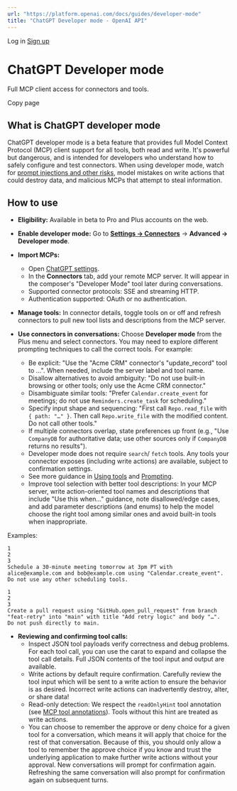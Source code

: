 ```yaml
---
url: "https://platform.openai.com/docs/guides/developer-mode"
title: "ChatGPT Developer mode - OpenAI API"
---
```


Log in [Sign up](https://platform.openai.com/signup)

# ChatGPT Developer mode

Full MCP client access for connectors and tools.

Copy page

## What is ChatGPT developer mode

ChatGPT developer mode is a beta feature that provides full Model Context Protocol (MCP) client support for all tools, both read and write. It's powerful but dangerous, and is intended for developers who understand how to safely configure and test connectors. When using developer mode, watch for [prompt injections and other risks](https://platform.openai.com/docs/mcp), model mistakes on write actions that could destroy data, and malicious MCPs that attempt to steal information.

## How to use

- **Eligibility:** Available in beta to Pro and Plus accounts on the web.

- **Enable developer mode:** Go to [**Settings → Connectors**](https://chatgpt.com/#settings/Connectors) → **Advanced → Developer mode**.

- **Import MCPs:**
  - Open [ChatGPT settings](https://chatgpt.com/#settings).
  - In the **Connectors** tab, add your remote MCP server. It will appear in the composer's "Developer Mode" tool later during conversations.
  - Supported connector protocols: SSE and streaming HTTP.
  - Authentication supported: OAuth or no authentication.
- **Manage tools:** In connector details, toggle tools on or off and refresh connectors to pull new tool lists and descriptions from the MCP server.

- **Use connectors in conversations:** Choose **Developer mode** from the Plus menu and select connectors. You may need to explore different prompting techniques to call the correct tools. For example:


  - Be explicit: "Use the "Acme CRM" connector's "update\_record" tool to …". When needed, include the server label and tool name.
  - Disallow alternatives to avoid ambiguity: "Do not use built-in browsing or other tools; only use the Acme CRM connector."
  - Disambiguate similar tools: "Prefer `Calendar.create_event` for meetings; do not use `Reminders.create_task` for scheduling."
  - Specify input shape and sequencing: "First call `Repo.read_file` with `{ path: "…" }`. Then call `Repo.write_file` with the modified content. Do not call other tools."
  - If multiple connectors overlap, state preferences up front (e.g., "Use `CompanyDB` for authoritative data; use other sources only if `CompanyDB` returns no results").
  - Developer mode does not require `search`/ `fetch` tools. Any tools your connector exposes (including write actions) are available, subject to confirmation settings.
  - See more guidance in [Using tools](https://platform.openai.com/docs/guides/tools) and [Prompting](https://platform.openai.com/docs/guides/prompting).
  - Improve tool selection with better tool descriptions: In your MCP server, write action-oriented tool names and descriptions that include "Use this when…" guidance, note disallowed/edge cases, and add parameter descriptions (and enums) to help the model choose the right tool among similar ones and avoid built-in tools when inappropriate.

Examples:

```text
1
2
3
Schedule a 30‑minute meeting tomorrow at 3pm PT with
alice@example.com and bob@example.com using "Calendar.create_event".
Do not use any other scheduling tools.
```

```text
1
2
3
Create a pull request using "GitHub.open_pull_request" from branch
"feat-retry" into "main" with title "Add retry logic" and body "…".
Do not push directly to main.
```

- **Reviewing and confirming tool calls:**
  - Inspect JSON tool payloads verify correctness and debug problems. For each tool call, you can use the carat to expand and collapse the tool call details. Full JSON contents of the tool input and output are available.
  - Write actions by default require confirmation. Carefully review the tool input which will be sent to a write action to ensure the behavior is as desired. Incorrect write actions can inadvertently destroy, alter, or share data!
  - Read-only detection: We respect the `readOnlyHint` tool annotation (see [MCP tool annotations](https://modelcontextprotocol.io/legacy/concepts/tools#available-tool-annotations)). Tools without this hint are treated as write actions.
  - You can choose to remember the approve or deny choice for a given tool for a conversation, which means it will apply that choice for the rest of that conversation. Because of this, you should only allow a tool to remember the approve choice if you know and trust the underlying application to make further write actions without your approval. New conversations will prompt for confirmation again. Refreshing the same conversation will also prompt for confirmation again on subsequent turns.